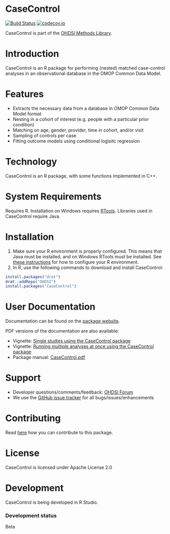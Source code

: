 CaseControl
===========

[![Build Status](https://travis-ci.org/OHDSI/CaseControl.svg?branch=master)](https://travis-ci.org/OHDSI/CaseControl)
[![codecov.io](https://codecov.io/github/OHDSI/CaseControl/coverage.svg?branch=master)](https://codecov.io/github/OHDSI/CaseControl?branch=master)

CaseControl is part of the [OHDSI Methods Library](https://ohdsi.github.io/MethodsLibrary).

Introduction
============
CaseControl is an R package for performing (nested) matched case-control analyses in an observational database in the OMOP Common Data Model.

Features
========
- Extracts the necessary data from a database in OMOP Common Data Model format
- Nesting in a cohort of interest (e.g. people with a particular prior condition)
- Matching on age, gender, provider, time in cohort, and/or visit
- Sampling of controls per case
- Fitting outcome models using conditional logisitc regression

Technology
==========
CaseControl is an R package, with some functions implemented in C++.

System Requirements
===================
Requires R. Installation on Windows requires [RTools](http://cran.r-project.org/bin/windows/Rtools/). Libraries used in CaseControl require Java.

Installation
============
1. Make sure your R environment is properly configured. This means that Java must be installed, and on Windows RTools must be installed. See [these instructions](https://ohdsi.github.io/MethodsLibrary/rSetup.html) for how to configure your R environment.
2. In R, use the following commands to download and install CaseControl:

  ```r
  install.packages("drat")
  drat::addRepo("OHDSI")
  install.packages("CaseControl")
  ```

User Documentation
==================
Documentation can be found on the [package website](https://ohdsi.github.io/CaseControl).

PDF versions of the documentation are also available:
* Vignette: [Single studies using the CaseControl package](https://raw.githubusercontent.com/OHDSI/CaseControl/master/inst/doc/SingleStudies.pdf)
* Vignette: [Running multiple analyses at once using the CaseControl package](https://raw.githubusercontent.com/OHDSI/CaseControl/master/inst/doc/MultipleAnalyses.pdf)
* Package manual: [CaseControl.pdf](https://raw.githubusercontent.com/OHDSI/CaseControl/master/extras/CaseControl.pdf)

Support
=======
* Developer questions/comments/feedback: <a href="http://forums.ohdsi.org/c/developers">OHDSI Forum</a>
* We use the <a href="https://github.com/OHDSI/CaseControl/issues">GitHub issue tracker</a> for all bugs/issues/enhancements

Contributing
============
Read [here](https://ohdsi.github.io/MethodsLibrary/contribute.html) how you can contribute to this package.

License
=======
CaseControl is licensed under Apache License 2.0

Development
===========
CaseControl is being developed in R Studio.

### Development status

Beta
